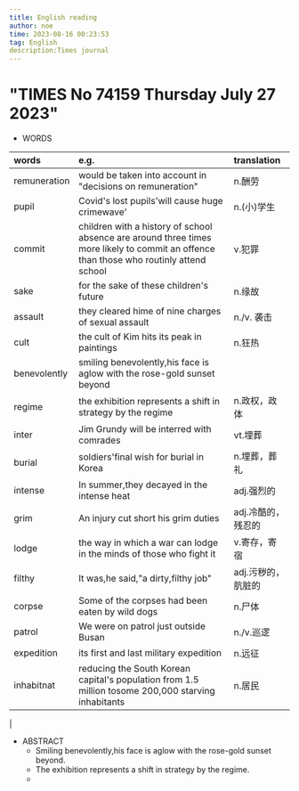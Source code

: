 ```yaml
---
title: English reading
author: noe
time: 2023-08-16 00:23:53
tag: English
description:Times journal
---
```



# "TIMES No 74159 Thursday July 27 2023"

* WORDS
  
| words          | e.g.|translation|
|:--           |:--                                                              |:--       |
|remuneration   |would be taken into account in "decisions on remuneration"         |n.酬劳      |
|pupil|Covid's lost pupils'will cause huge crimewave'|n.(小)学生|
|commit|children with a history of school absence are around three times more likely to commit an offence than those who routinly attend school|v.犯罪|   
|sake|for the sake of these children's future|n.缘故|
|assault|they cleared hime of nine charges of sexual assault|n./v. 袭击|
|cult|the cult of Kim hits its peak in paintings|n.狂热|
|benevolently|smiling benevolently,his face is aglow with the rose-gold sunset beyond|
|regime|the exhibition represents a shift in strategy by the regime|n.政权，政体|
|inter|Jim Grundy will be interred with comrades|vt.埋葬|
|burial|soldiers'final wish for burial in Korea|n.埋葬，葬礼|
|intense|In summer,they decayed in the intense heat|adj.强烈的|
|grim|An injury cut short his grim duties|adj.冷酷的，残忍的|
|lodge|the way in which a war can lodge in the minds of those who fight it|v.寄存，寄宿|
|filthy|It was,he said,"a dirty,filthy job"|adj.污秽的，肮脏的|
|corpse|Some of the corpses had been eaten by wild dogs|n.尸体|
|patrol|We were on patrol just outside Busan|n./v.巡逻|
|expedition|its first and last military expedition|n.远征|
|inhabitnat|reducing the South Korean capital's population from 1.5 million tosome 200,000 starving inhabitants|n.居民|
|

* ABSTRACT
    * Smiling benevolently,his face is aglow with the rose-gold sunset beyond.
    * The exhibition represents a shift in strategy by the regime.
    * 